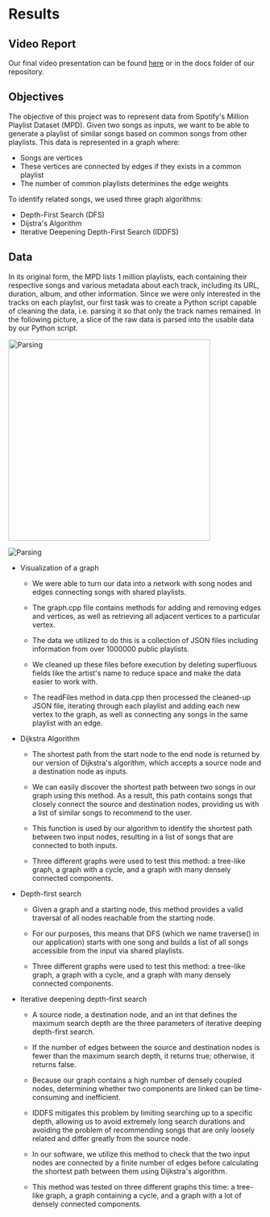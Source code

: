 # Results

## Video Report

Our final video presentation can be found [here](https://drive.google.com/file/d/1zBpBYBeDKzOXw1QtpB0e_YpvLzq0iCOb/view?usp=sharing) or in the docs folder of our repository.

## Objectives

The objective of this project was to represent data from Spotify's Million Playlist Dataset (MPD). Given two songs as inputs, we want to be able to generate a playlist of similar songs based on common songs from other playlists. This data is represented in a graph where:
* Songs are vertices
* These vertices are connected by edges if they exists in a common playlist
* The number of common playlists determines the edge weights

To identify related songs, we used three graph algorithms:
* Depth-First Search (DFS)
* Dijstra's Algorithm
* Iterative Deepening Depth-First Search (IDDFS)

## Data

In its original form, the MPD lists 1 million playlists, each containing their respective songs and various metadata about each track, including its URL, duration, album, and other information. Since we were only interested in the tracks on each playlist, our first task was to create a Python script capable of cleaning the data, i.e. parsing it so that only the track names remained. In the following picture, a slice of the raw data is parsed into the usable data by our Python script. 

<img src="/images/parsing.png" alt="Parsing" width="400"/> 

![Parsing](https://github-dev.cs.illinois.edu/cs225-fa21/sperka2-rohanhh2-guneets2-salunke4/blob/main/docs/images/parsing.png)

* Visualization of a graph

    * We were able to turn our data into a network with song nodes and edges connecting songs with shared playlists.

    * The graph.cpp file contains methods for adding and removing edges and vertices, as well as retrieving all adjacent vertices to a particular vertex.

    * The data we utilized to do this is a collection of JSON files including information from over 1000000 public playlists.

    * We cleaned up these files before execution by deleting superfluous fields like the artist's name to reduce space and make the data easier to work with.

    * The readFiles method in data.cpp then processed the cleaned-up JSON file, iterating through each playlist and adding each new vertex to the graph, as well as connecting any songs in the same playlist with an edge.

* Dijkstra Algorithm

    * The shortest path from the start node to the end node is returned by our version of Dijkstra's algorithm, which accepts a source node and a destination node as inputs.

    * We can easily discover the shortest path between two songs in our graph using this method. As a result, this path contains songs that closely connect the source and destination nodes, providing us with a list of similar songs to recommend to the user.

    * This function is used by our algorithm to identify the shortest path between two input nodes, resulting in a list of songs that are connected to both inputs.

    * Three different graphs were used to test this method: a tree-like graph, a graph with a cycle, and a graph with many densely connected components.

* Depth-first search

    * Given a graph and a starting node, this method provides a valid traversal of all nodes reachable from the starting node.

    * For our purposes, this means that DFS (which we name traverse() in our application) starts with one song and builds a list of all songs accessible from the input via shared playlists.

    * Three different graphs were used to test this method: a tree-like graph, a graph with a cycle, and a graph with many densely connected components.

* Iterative deepening depth-first search
    * A source node, a destination node, and an int that defines the maximum search depth are the three parameters of iterative deeping depth-first search.

    * If the number of edges between the source and destination nodes is fewer than the maximum search depth, it returns true; otherwise, it returns false.

    * Because our graph contains a high number of densely coupled nodes, determining whether two components are linked can be time-consuming and inefficient.

    * IDDFS mitigates this problem by limiting searching up to a specific depth, allowing us to avoid extremely long search durations and avoiding the problem of recommending songs that are only loosely related and differ greatly from the source node.

    * In our software, we utilize this method to check that the two input nodes are connected by a finite number of edges before calculating the shortest path between them using Dijkstra's algorithm.

    * This method was tested on three different graphs this time: a tree-like graph, a graph containing a cycle, and a graph with a lot of densely connected components.
